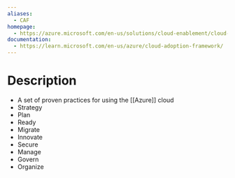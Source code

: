 ```yaml
---
aliases:
  - CAF
homepage:
  - https://azure.microsoft.com/en-us/solutions/cloud-enablement/cloud-adoption-framework/
documentation:
  - https://learn.microsoft.com/en-us/azure/cloud-adoption-framework/
---
```

# Description
- A set of proven practices for using the [[Azure]] cloud
- Strategy
- Plan
- Ready
- Migrate
- Innovate
- Secure
- Manage
- Govern
- Organize